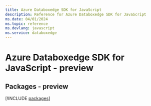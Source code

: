 ```yaml
---
title: Azure Databoxedge SDK for JavaScript
description: Reference for Azure Databoxedge SDK for JavaScript
ms.date: 04/01/2024
ms.topic: reference
ms.devlang: javascript
ms.service: databoxedge
---
```

# Azure Databoxedge SDK for JavaScript - preview
## Packages - preview
[!INCLUDE [packages](databoxedge-index.md)]